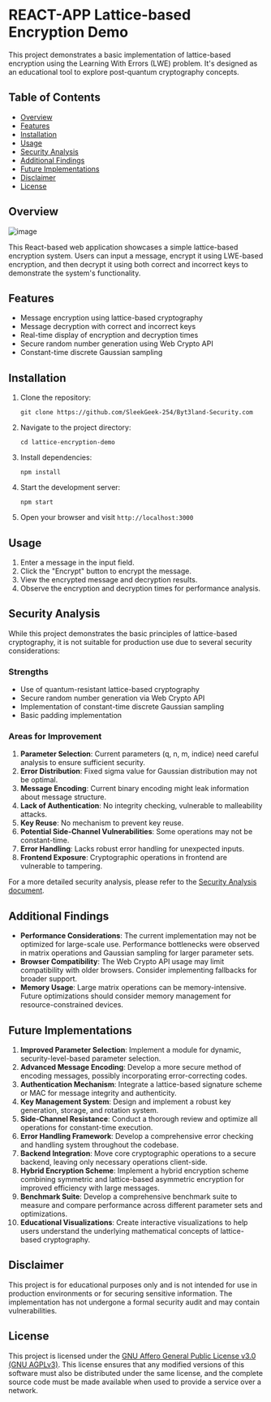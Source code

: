 # REACT-APP Lattice-based Encryption Demo

This project demonstrates a basic implementation of lattice-based encryption using the Learning With Errors (LWE) problem. It's designed as an educational tool to explore post-quantum cryptography concepts.

## Table of Contents

- [Overview](#overview)
- [Features](#features)
- [Installation](#installation)
- [Usage](#usage)
- [Security Analysis](#security-analysis)
- [Additional Findings](#additional-findings)
- [Future Implementations](#future-implementations)
- [Disclaimer](#disclaimer)
- [License](#license)


## Overview
![image](https://github.com/user-attachments/assets/76a554d8-76dc-4fdf-b683-cc8fe2832cdb)


This React-based web application showcases a simple lattice-based encryption system. Users can input a message, encrypt it using LWE-based encryption, and then decrypt it using both correct and incorrect keys to demonstrate the system's functionality.

## Features

- Message encryption using lattice-based cryptography
- Message decryption with correct and incorrect keys
- Real-time display of encryption and decryption times
- Secure random number generation using Web Crypto API
- Constant-time discrete Gaussian sampling

## Installation

1. Clone the repository:
   ```
   git clone https://github.com/SleekGeek-254/Byt3land-Security.com
   ```

2. Navigate to the project directory:
   ```
   cd lattice-encryption-demo
   ```

3. Install dependencies:
   ```
   npm install
   ```

4. Start the development server:
   ```
   npm start
   ```


5. Open your browser and visit `http://localhost:3000`

## Usage

1. Enter a message in the input field.
2. Click the "Encrypt" button to encrypt the message.
3. View the encrypted message and decryption results.
4. Observe the encryption and decryption times for performance analysis.

## Security Analysis

While this project demonstrates the basic principles of lattice-based cryptography, it is not suitable for production use due to several security considerations:

### Strengths

- Use of quantum-resistant lattice-based cryptography
- Secure random number generation via Web Crypto API
- Implementation of constant-time discrete Gaussian sampling
- Basic padding implementation

### Areas for Improvement

1. **Parameter Selection**: Current parameters (q, n, m, indice) need careful analysis to ensure sufficient security.
2. **Error Distribution**: Fixed sigma value for Gaussian distribution may not be optimal.
3. **Message Encoding**: Current binary encoding might leak information about message structure.
4. **Lack of Authentication**: No integrity checking, vulnerable to malleability attacks.
5. **Key Reuse**: No mechanism to prevent key reuse.
6. **Potential Side-Channel Vulnerabilities**: Some operations may not be constant-time.
7. **Error Handling**: Lacks robust error handling for unexpected inputs.
8. **Frontend Exposure**: Cryptographic operations in frontend are vulnerable to tampering.

For a more detailed security analysis, please refer to the [Security Analysis document](SECURITY_ANALYSIS.md).

## Additional Findings

- **Performance Considerations**: The current implementation may not be optimized for large-scale use. Performance bottlenecks were observed in matrix operations and Gaussian sampling for larger parameter sets.
- **Browser Compatibility**: The Web Crypto API usage may limit compatibility with older browsers. Consider implementing fallbacks for broader support.
- **Memory Usage**: Large matrix operations can be memory-intensive. Future optimizations should consider memory management for resource-constrained devices.

## Future Implementations

1. **Improved Parameter Selection**: Implement a module for dynamic, security-level-based parameter selection.
2. **Advanced Message Encoding**: Develop a more secure method of encoding messages, possibly incorporating error-correcting codes.
3. **Authentication Mechanism**: Integrate a lattice-based signature scheme or MAC for message integrity and authenticity.
4. **Key Management System**: Design and implement a robust key generation, storage, and rotation system.
5. **Side-Channel Resistance**: Conduct a thorough review and optimize all operations for constant-time execution.
6. **Error Handling Framework**: Develop a comprehensive error checking and handling system throughout the codebase.
7. **Backend Integration**: Move core cryptographic operations to a secure backend, leaving only necessary operations client-side.
8. **Hybrid Encryption Scheme**: Implement a hybrid encryption scheme combining symmetric and lattice-based asymmetric encryption for improved efficiency with large messages.
9. **Benchmark Suite**: Develop a comprehensive benchmark suite to measure and compare performance across different parameter sets and optimizations.
10. **Educational Visualizations**: Create interactive visualizations to help users understand the underlying mathematical concepts of lattice-based cryptography.

## Disclaimer

This project is for educational purposes only and is not intended for use in production environments or for securing sensitive information. The implementation has not undergone a formal security audit and may contain vulnerabilities.

## License

This project is licensed under the [GNU Affero General Public License v3.0 (GNU AGPLv3)](https://www.gnu.org/licenses/agpl-3.0.html). This license ensures that any modified versions of this software must also be distributed under the same license, and the complete source code must be made available when used to provide a service over a network.
